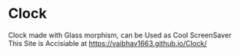 # Clock
Clock made with Glass morphism, can be Used as Cool ScreenSaver<br>
This Site is Accisiable at https://vaibhav1663.github.io/Clock/
